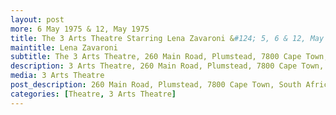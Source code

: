 ```yaml
---
layout: post
more: 6 May 1975 & 12, May 1975
title: The 3 Arts Theatre Starring Lena Zavaroni &#124; 5, 6 & 12, May 1975
maintitle: Lena Zavaroni
subtitle: The 3 Arts Theatre, 260 Main Road, Plumstead, 7800 Cape Town, South Africa.
description: 3 Arts Theatre, 260 Main Road, Plumstead, 7800 Cape Town, South Africa.
media: 3 Arts Theatre
post_description: 260 Main Road, Plumstead, 7800 Cape Town, South Africa.
categories: [Theatre, 3 Arts Theatre]
---
```


